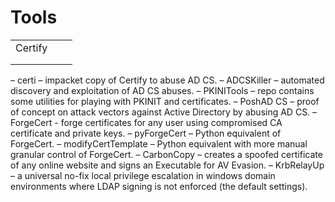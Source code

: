 # Tools



|         |   |   |
| ------- | - | - |
| Certify |   |   |
|         |   |   |
|         |   |   |

– certi – impacket copy of Certify to abuse AD CS. – ADCSKiller – automated discovery and exploitation of AD CS abuses. – PKINITools – repo contains some utilities for playing with PKINIT and certificates. – PoshAD CS – proof of concept on attack vectors against Active Directory by abusing AD CS. – ForgeCert - forge certificates for any user using compromised CA certificate and private keys. – pyForgeCert – Python equivalent of ForgeCert. – modifyCertTemplate – Python equivalent with more manual granular control of ForgeCert. – CarbonCopy – creates a spoofed certificate of any online website and signs an Executable for AV Evasion. – KrbRelayUp – a universal no-fix local privilege escalation in windows domain environments where LDAP signing is not enforced (the default settings).
